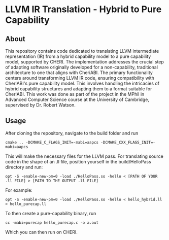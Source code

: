 # LLVM IR Translation - Hybrid to Pure Capability

## About

This repository contains code dedicated to translating LLVM intermediate representation (IR) from a hybrid capability model to a pure capability model, supported by CHERI. 
The implementation addresses the crucial step of adapting software originally developed for a non-capability, traditional architecture to one that aligns with CheriABI.
The primary functionality centers around transforming LLVM IR code, ensuring compatibility with CheriABI's pure capability model. 
This involves handling the intricacies of hybrid capability structures and adapting them to a format suitable for CheriABI.
This work was done as part of the project in the MPhil in Advanced Computer Science course at the University of Cambridge, supervised by Dr. Robert Watson.

## Usage

After cloning the repository, navigate to the build folder and run

```
cmake .. -DCMAKE_C_FLAGS_INIT=-mabi=aapcs -DCMAKE_CXX_FLAGS_INIT=-mabi=aapcs
```

This will make the necessary files for the LLVM pass. 
For translating source code in the shape of an .ll file, position yourself in the build/HelloPass directory and run:
```
opt -S -enable-new-pm=0 -load ./HelloPass.so -hello < [PATH OF YOUR .ll FILE] > [PATH TO THE OUTPUT .ll FILE]
```
For example:
```
opt -S -enable-new-pm=0 -load ./HelloPass.so -hello < hello_hybrid.ll > hello_purecap.ll
```

To then create a pure-capability binary, run

```
cc -mabi=purecap hello_purecap.c -o a.out
```

Which you can then run on CHERI.
